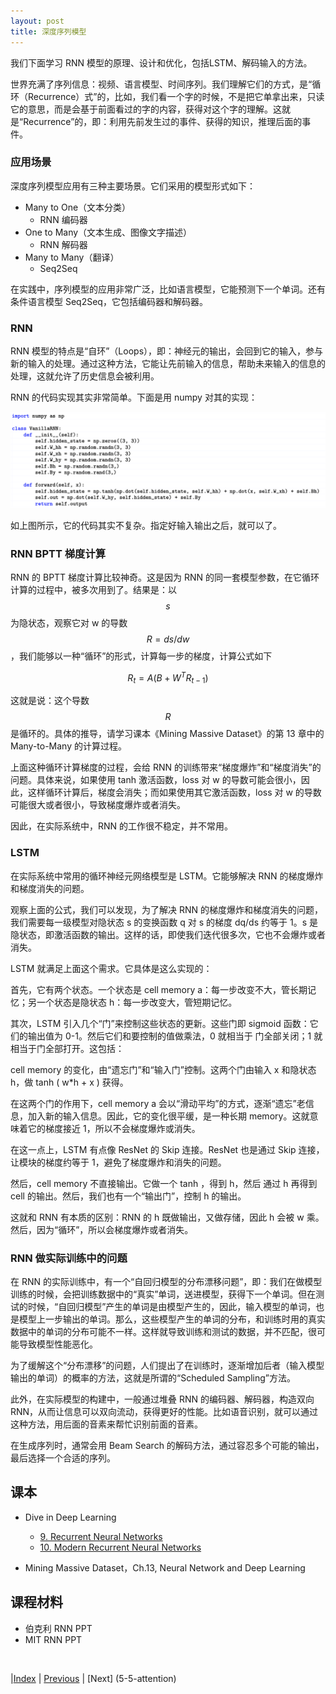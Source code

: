 ```yaml
---
layout: post
title: 深度序列模型
---
```


我们下面学习 RNN 模型的原理、设计和优化，包括LSTM、解码输入的方法。

世界充满了序列信息：视频、语言模型、时间序列。我们理解它们的方式，是“循环（Recurrence）式”的，比如，我们看一个字的时候，不是把它单拿出来，只读它的意思，而是会基于前面看过的字的内容，获得对这个字的理解。这就是“Recurrence”的，即：利用先前发生过的事件、获得的知识，推理后面的事件。

### 应用场景

深度序列模型应用有三种主要场景。它们采用的模型形式如下：
- Many to One（文本分类）
    - RNN 编码器
- One to Many（文本生成、图像文字描述）
    - RNN 解码器
- Many to Many（翻译）
    - Seq2Seq

在实践中，序列模型的应用非常广泛，比如语言模型，它能预测下一个单词。还有条件语言模型 Seq2Seq，它包括编码器和解码器。

### RNN

RNN 模型的特点是“自环”（Loops），即：神经元的输出，会回到它的输入，参与新的输入的处理。通过这种方法，它能让先前输入的信息，帮助未来输入的信息的处理，这就允许了历史信息会被利用。

RNN 的代码实现其实非常简单。下面是用 numpy 对其的实现：

![RNN ](fig/rnn-code.png)

如上图所示，它的代码其实不复杂。指定好输入输出之后，就可以了。

### RNN BPTT 梯度计算

RNN 的 BPTT 梯度计算比较神奇。这是因为 RNN 的同一套模型参数，在它循环计算的过程中，被多次用到了。结果是：以 $$s$$ 为隐状态，观察它对 w 的导数 $$ R = ds/dw $$，我们能够以一种“循环”的形式，计算每一步的梯度，计算公式如下

$$
 R_t = A(B + W^T R_{t-1})
$$

这就是说：这个导数 $$R$$ 是循环的。具体的推导，请学习课本《Mining Massive Dataset》的第 13 章中的 Many-to-Many 的计算过程。

上面这种循环计算梯度的过程，会给 RNN 的训练带来“梯度爆炸”和“梯度消失”的问题。具体来说，如果使用 tanh 激活函数，loss 对 w 的导数可能会很小，因此，这样循环计算后，梯度会消失；而如果使用其它激活函数，loss 对 w 的导数可能很大或者很小，导致梯度爆炸或者消失。

因此，在实际系统中，RNN 的工作很不稳定，并不常用。

### LSTM

在实际系统中常用的循环神经元网络模型是 LSTM。它能够解决 RNN 的梯度爆炸和梯度消失的问题。

观察上面的公式，我们可以发现，为了解决 RNN 的梯度爆炸和梯度消失的问题，我们需要每一级模型对隐状态 s 的变换函数 q 对 s 的梯度 dq/ds 约等于 1。s 是隐状态，即激活函数的输出。这样的话，即使我们迭代很多次，它也不会爆炸或者消失。

LSTM 就满足上面这个需求。它具体是这么实现的：

首先，它有两个状态。一个状态是 cell memory a：每一步改变不大，管长期记忆；另一个状态是隐状态 h：每一步改变大，管短期记忆。

其次，LSTM 引入几个“门”来控制这些状态的更新。这些门即 sigmoid 函数：它们的输出值为 0-1。然后它们和要控制的值做乘法，0 就相当于 门全部关闭；1 就相当于门全部打开。这包括：

cell memory 的变化，由“遗忘门”和“输入门”控制。这两个门由输入 x 和隐状态 h，做 tanh ( w*h + x ) 获得。

在这两个门的作用下，cell memory a 会以“滑动平均”的方式，逐渐“遗忘”老信息，加入新的输入信息。因此，它的变化很平缓，是一种长期 memory。这就意味着它的梯度接近 1，所以不会梯度爆炸或消失。

在这一点上，LSTM 有点像 ResNet 的 Skip 连接。ResNet 也是通过 Skip 连接，让模块的梯度约等于 1，避免了梯度爆炸和消失的问题。

然后，cell memory 不直接输出。它做一个 tanh ，得到 h，然后 通过 h 再得到 cell 的输出。然后，我们也有一个“输出门”，控制 h 的输出。

这就和 RNN 有本质的区别：RNN 的 h 既做输出，又做存储，因此 h 会被 w 乘。然后，因为“循环”，所以会梯度爆炸或者消失。

### RNN 做实际训练中的问题

在 RNN 的实际训练中，有一个“自回归模型的分布漂移问题”，即：我们在做模型训练的时候，会把训练数据中的“真实”单词，送进模型，获得下一个单词。但在测试的时候，“自回归模型”产生的单词是由模型产生的，因此，输入模型的单词，也是模型上一步输出的单词。那么，这些模型产生的单词的分布，和训练时用的真实数据中的单词的分布可能不一样。这样就导致训练和测试的数据，并不匹配，很可能导致模型性能恶化。

为了缓解这个“分布漂移”的问题，人们提出了在训练时，逐渐增加后者（输入模型输出的单词）的概率的方法，这就是所谓的“Scheduled Sampling”方法。

此外，在实际模型的构建中，一般通过堆叠 RNN 的编码器、解码器，构造双向 RNN，从而让信息可以双向流动，获得更好的性能。比如语音识别，就可以通过这种方法，用后面的音素来帮忙识别前面的音素。

在生成序列时，通常会用 Beam Search 的解码方法，通过容忍多个可能的输出，最后选择一个合适的序列。

## 课本

- Dive in Deep Learning
  - [9. Recurrent Neural Networks](https://d2l.ai/chapter_recurrent-neural-networks/index.html)
  - [10. Modern Recurrent Neural Networks](https://d2l.ai/chapter_recurrent-modern/index.html)

- Mining Massive Dataset，Ch.13, Neural Network and Deep Learning

## 课程材料

- 伯克利 RNN PPT
- MIT RNN PPT

<br/>

|[Index](./) | [Previous](3-5-vis) | [Next] (5-5-attention)
